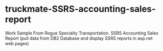 # truckmate-SSRS-accounting-sales-report
Work Sample From Rogue Specialty Transportation.
SSRS Accounting Sales Report (pull data from DB2 Database and display SSRS reports in asp.net web pages)
